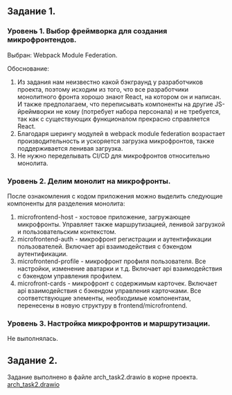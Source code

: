 ## Задание 1.
### Уровень 1. Выбор фреймворка для создания микрофронтендов.
Выбран: Webpack Module Federation.

Обоснование:
1. Из задания нам неизвестно какой бэкграунд у разработчиков проекта, поэтому исходим из того, что все разработчики монолитного фронта хорошо знают React, на котором он и написан. И также предполагаем, что переписывать компоненты на другие JS-йреймворки не кому (потребует набора персонала) и не требуется, так как с существующих функционалом прекрасно справляется React.
2. Благодаря шерингу модулей в webpack module federation возрастает производительность и ускоряется загрузка микрофронтов, также поддерживается ленивая загрузка.
3. Не нужно переделывать CI/CD для микрофронтов относительно монолита.

### Уровень 2. Делим монолит на микрофронты.
После ознакомления с кодом приложения можно выделить следующие компоненты для разделения монолита:
1. microfrontend-host - хостовое приложение, загружающее микрофронты. Управляет также маршрутизацией, ленивой загрузкой и пользовательским контекстом.
2. microfrontend-auth - микрофронт регистрации и аутентификации пользователей. Включает api взаимодействия с бэкендом аутентификации.
3. microfrontend-profile - микрофронт профиля пользователя. Все настройки, изменение аватарки и т.д. Включает api взаимодействия с бэкендом управления профилем.
4. microfront-cards - микрофронт с содержимым карточек. Включает api взаимодействия с бэкендом управления карточками.
Все соответствующие элементы, необходимые компонентам, перенесены в новую структуру в frontend/microfrontend.

### Уровень 3. Настройка микрофронтов и маршрутизации.
Не выполнялась.

## Задание 2.
Задание выполнено в файле arch_task2.drawio в корне проекта.
[arch_task2.drawio](https://github.com/SplattyOne/yandex-arch-sprint-1/blob/mesto/arch_task2.drawio)
